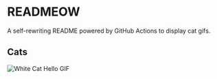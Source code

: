 # READMEOW

A self-rewriting README powered by GitHub Actions to display cat gifs.

## Cats

![White Cat Hello GIF](https://media1.giphy.com/media/v1.Y2lkPTlhY2QwMmRhdTRwcWUwejBkb3MzazFhODZiYWNpNHhlZ3Zqb2Z0eWtzdzRtY3czYSZlcD12MV9naWZzX3NlYXJjaCZjdD1n/vFKqnCdLPNOKc/200.gif)
